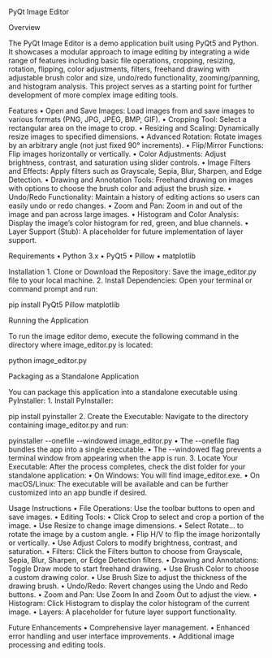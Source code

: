 PyQt Image Editor

Overview

The PyQt Image Editor is a demo application built using PyQt5 and Python. It showcases a modular approach to image editing by integrating a wide range of features including basic file operations, cropping, resizing, rotation, flipping, color adjustments, filters, freehand drawing with adjustable brush color and size, undo/redo functionality, zooming/panning, and histogram analysis. This project serves as a starting point for further development of more complex image editing tools.

Features
	•	Open and Save Images:
Load images from and save images to various formats (PNG, JPG, JPEG, BMP, GIF).
	•	Cropping Tool:
Select a rectangular area on the image to crop.
	•	Resizing and Scaling:
Dynamically resize images to specified dimensions.
	•	Advanced Rotation:
Rotate images by an arbitrary angle (not just fixed 90° increments).
	•	Flip/Mirror Functions:
Flip images horizontally or vertically.
	•	Color Adjustments:
Adjust brightness, contrast, and saturation using slider controls.
	•	Image Filters and Effects:
Apply filters such as Grayscale, Sepia, Blur, Sharpen, and Edge Detection.
	•	Drawing and Annotation Tools:
Freehand drawing on images with options to choose the brush color and adjust the brush size.
	•	Undo/Redo Functionality:
Maintain a history of editing actions so users can easily undo or redo changes.
	•	Zoom and Pan:
Zoom in and out of the image and pan across large images.
	•	Histogram and Color Analysis:
Display the image’s color histogram for red, green, and blue channels.
	•	Layer Support (Stub):
A placeholder for future implementation of layer support.

Requirements
	•	Python 3.x
	•	PyQt5
	•	Pillow
	•	matplotlib

Installation
	1.	Clone or Download the Repository:
Save the image_editor.py file to your local machine.
	2.	Install Dependencies:
Open your terminal or command prompt and run:

pip install PyQt5 Pillow matplotlib



Running the Application

To run the image editor demo, execute the following command in the directory where image_editor.py is located:

python image_editor.py

Packaging as a Standalone Application

You can package this application into a standalone executable using PyInstaller:
	1.	Install PyInstaller:

pip install pyinstaller
	2.	Create the Executable:
Navigate to the directory containing image_editor.py and run:

pyinstaller --onefile --windowed image_editor.py
	•	The --onefile flag bundles the app into a single executable.
	•	The --windowed flag prevents a terminal window from appearing when the app is run.
	3.	Locate Your Executable:
After the process completes, check the dist folder for your standalone application:
	•	On Windows: You will find image_editor.exe.
	•	On macOS/Linux: The executable will be available and can be further customized into an app bundle if desired.

Usage Instructions
	•	File Operations:
Use the toolbar buttons to open and save images.
	•	Editing Tools:
	•	Click Crop to select and crop a portion of the image.
	•	Use Resize to change image dimensions.
	•	Select Rotate… to rotate the image by a custom angle.
	•	Flip H/V to flip the image horizontally or vertically.
	•	Use Adjust Colors to modify brightness, contrast, and saturation.
	•	Filters:
Click the Filters button to choose from Grayscale, Sepia, Blur, Sharpen, or Edge Detection filters.
	•	Drawing and Annotations:
Toggle Draw mode to start freehand drawing.
	•	Use Brush Color to choose a custom drawing color.
	•	Use Brush Size to adjust the thickness of the drawing brush.
	•	Undo/Redo:
Revert changes using the Undo and Redo buttons.
	•	Zoom and Pan:
Use Zoom In and Zoom Out to adjust the view.
	•	Histogram:
Click Histogram to display the color histogram of the current image.
	•	Layers:
A placeholder for future layer support functionality.

Future Enhancements
	•	Comprehensive layer management.
	•	Enhanced error handling and user interface improvements.
	•	Additional image processing and editing tools.
